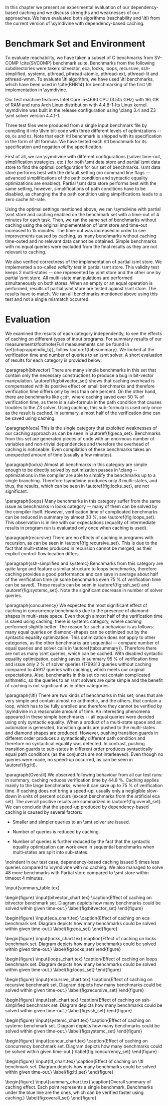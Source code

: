 In this chapter we present an experimental evaluation of our dependency-based
caching and we discuss strengths and weaknesses of our approaches. We have
evaluated both algorithms (reachability and \ltl) from the current version of
\symdivine with dependency-based caching.

# Benchmark Set and Environment

To evaluate reachability, we have taken a subset of C benchmarks from SV-COMP
\cite{SVCOMP} benchmark suite. Benchmarks from  the following subdirectories
were taken: bitvector, eca, locks, loops, recursive, ssh-simplified, systemc,
pthread, pthread-atomic, pthread-ext, pthread-lit and pthread-wmm. To evaluate
\ltl algorithm, we have used \ltl benchmarks, which have been used in
\cite{BHB14} for benchmarking of the first \ltl implementation in \symdivine.

Our test machine features Intel Core i5-4690 CPU (3.50\ GHz) with 16\ GB of RAM
and runs Arch Linux distribution with 4.4.8-1-lts Linux kernel. \symdivine was
built in the release configuration using \clang 3.4 and Z3 \smt solver version
4.4.1-1.

Three test files were produced from a single input benchmark file by compiling
it into \llvm bit-code with three different levels of optimizations -- `O0`,
`Os` and `O2`. Note that each \ltl benchmark is shipped with its specification
in the form of \ltl formula. We have tested each \ltl benchmark for its
specification and negation of the specification.

First of all, we ran \symdivine with different configurations (solver time-out,
simplification strategies, etc.) for both \smt data store and partial \smt data
store to find the optimal configuration for our set of benchmarks. \smt data
store performs best with the default setting (no command line flags -- advanced
simplifications of the path condition and syntactic equality optimizations are
enabled). Partial \smt data store performs best with the same setting, however,
simplifications of path conditions have to be disabled, as changing the the path
condition using simplifications leads to a zero cache hit-rate.

Using the optimal settings mentioned above, we ran \symdivine with partial \smt
store and caching enabled on the benchmark set with a time-out of 4 minutes for
each task. Then, we ran the same set of benchmarks without caching using the
original implementation of \smt store and time-out increased to 15 minutes. The
time-out was increased in order to see improvements caused by caching, as many
benchmarks without caching time-outed and no relevant data cannot be obtained.
Simple benchmarks with no equal queries were excluded from the final results as
they are not relevant to caching.

We also verified correctness of the implementation of partial \smt store. We
implemented a so-called *validity test* in partial \smt store. This validity
test keeps 2 multi-states -- one represented by \smt store and the other one by
partial \smt store. All multi-state manipulations are performed simultaneously
on both stores. When an empty or an equal operation is performed, results of
partial \smt store are tested against \smt store. The results have to match. We
ran all benchmarks mentioned above using this test and not a single mismatch
occurred.

# Evaluation

We examined the results of each category independently, to see the effects of
caching on different types of input programs. For summary results of our
measurements\footnote{Full measurements can be found in \ref{chap:appendix_b}},
follow \autoref{tab:summary}. We looked at the verification time and number of
queries to an \smt solver. A short evaluation of results for each category is
provided below:

\paragraph{bitvector} There are many simple benchmarks in this set that contain
only the necessary constructions to produce a bug in bit-vector manipulation.
\autoref{fig:bitvector_set} shows that caching overhead is compensated with its
positive effect on small benchmarks and therefore verification time differs only
by less than one percent. On the other hand, there are benchmarks like `gcd*`,
where caching saved over $50~\%$ of verification time, as there is a sub-formula
in the path condition that causes troubles to the Z3 solver. Using caching,
this sub-formula is used only once as the result is cached. In summary, almost
half of the verification time can be saved using caching.

\paragraph{eca} This is the single category that exploited weaknesses of our
caching approach as can be seen in \autoref{fig:eca_set}. Benchmarks from this
set are generated pieces of code with an enormous number of variables and
non-trivial dependencies and therefore the overhead of caching is noticeable.
Even compilation of these benchmarks takes an unexpected amount of time (usually
a few minutes).

\paragraph{locks} Almost all benchmarks in this category are simple enough to be
directly solved by optimization passes in \clang -- optimizations in the
compiler are able to simplify the benchmarks up to a single branching. Therefore
\symdivine produces only 3 multi-states, and thus, the results, which can be
seen in \autoref{fig:locks_set}, are not significant.

\paragraph{loops} Many benchmarks in this category suffer from the same issue as
benchmarks in locks category -- many of them can be solved by the compiler
itself. However, verification time of complicated benchmarks can be reduced in
summary by almost $30~\%$, see \autoref{fig:loops_set}. This observation is in
line with our expectations (equality of intermediate results in program run is
evaluated only once when caching is used).

\paragraph{recursive} There are no effects of caching in programs with
recursion, as can be seen in \autoref{fig:recursive_set}. This is due to the
fact that multi-states produced in recursion cannot be merged, as their explicit
control-flow location differs.

\paragraph{ssh-simplified and systemc} Benchmarks from this category are quite
large and feature a similar structure to loops benchmarks, therefore caching
provides a good performance and can save in average about half of the
verification time (in some benchmarks even $75~\%$ of verification time can be
saved). These results can be seen in \autoref{fig:ssh_set} and
\autoref{fig:systemc_set}. Note the significant decrease in number of
solver queries.

\paragraph{concurrency} We expected the most significant effect of caching in
concurrency benchmarks due to the presence of diamond-shapes in multi-state
space. Even though almost half of the verification time is saved using caching,
there is systemc category, where caching performed slightly better. The reason
for such a behaviour is as follows: many equal queries on diamond-shapes can be
optimized out by the syntactic equality optimization. This optimization does not
apply to other categories, as the other benchmarks are sequential -- compare
number of equal queries and solver calls in \autoref{tab:summary}). Therefore
there are not as many \smt queries, which can be cached. With disabled syntactic
equality optimization, caching saves in summary $95~\%$ of verification time and
issue only $2~\%$ of solver queries (1769313 queries without caching compared to
45917 queries with caching), which meets our original expectations. Also,
benchmarks in this set do not contain complicated arithmetic, so the queries
to an \smt solvers are quite simple and the benefit of caching is not
significant as in other categories.

\paragraph{\ltl} There are two kinds of benchmarks in this set; ones that are
very simple and contain almost no arithmetic, and the others, that contain a
loop, which has to be fully unrolled and therefore they cannot be verified by
\symdivine in a reasonable amount of time. An interesting phenomena appeared in
these simple benchmarks -- all equal queries were decided using only syntactic
equality. When a product of a multi-state space and an automaton is generated,
transition guards are pushed to the multi-states and diamond shapes are
produced. However, pushing transition guards in different order produces a
syntactically different path condition and therefore no syntactical equality was
detected. In contrast, pushing transition guards to sub-states in different
order produces syntactically equal path conditions (as the conjuncts are not
interleaved). Even though no queries were made, no speed-up occurred, as can be
seen in \autoref{fig:ltl}.

\paragraph{Overall} We observed following behaviour from all our test runs: in
summary, caching reduces verification time by $44.8~\%$. Caching applies mainly
to the large benchmarks, where it can save up to $75~\%$ of verification time.
If caching does not bring a speed-up, usually only a negligible slow-down in units
of percent occurs (except benchmarks from the artificial eca set). The overall
positive results are summarized in \autoref{fig:overall_set}. We can conclude
that the speed-up produced by dependency-based caching is caused by several
factors:

* Smaller and simpler queries to an \smt solver are issued.

* Number of queries is reduced by caching.

* Number of queries is further reduced by the fact that the syntactic equality
  optimization can work even in sequential benchmarks when multi-states are
  split into sub-states.

\noindent In our test case, dependency-based caching issued 5 times less queries
compared to \symdivine with no caching. We also managed to solve 48 more
benchmarks with Partial store compared to \smt store within timeout 4 minutes.

\input{summary_table.tex}

\begin{figure}
    \input{bitvector_chart.tex}
    \caption{Effect of caching on bitvector benchmark set. Diagram depicts how
    many benchmarks could be solved within given time-out.}
    \label{fig:bitvector_set}
\end{figure}

\begin{figure}
    \input{eca_chart.tex}
    \caption{Effect of caching on eca benchmark set. Diagram depicts how
    many benchmarks could be solved within given time-out.}
    \label{fig:eca_set}
\end{figure}

\begin{figure}
    \input{locks_chart.tex}
    \caption{Effect of caching on locks benchmark set. Diagram depicts how
    many benchmarks could be solved within given time-out.}
    \label{fig:locks_set}
\end{figure}

\begin{figure}
    \input{loops_chart.tex}
    \caption{Effect of caching on loops benchmark set. Diagram depicts how
    many benchmarks could be solved within given time-out.}
    \label{fig:loops_set}
\end{figure}

\begin{figure}
    \input{recursive_chart.tex}
    \caption{Effect of caching on recursive benchmark set. Diagram depicts how
    many benchmarks could be solved within given time-out.}
    \label{fig:recursive_set}
\end{figure}

\begin{figure}
    \input{ssh_chart.tex}
    \caption{Effect of caching on ssh-simplified benchmark set. Diagram depicts how
    many benchmarks could be solved within given time-out.}
    \label{fig:ssh_set}
\end{figure}

\begin{figure}
    \input{systemc_chart.tex}
    \caption{Effect of caching on systemc benchmark set. Diagram depicts how
    many benchmarks could be solved within given time-out.}
    \label{fig:systemc_set}
\end{figure}

\begin{figure}
    \input{concur_chart.tex}
    \caption{Effect of caching on concurrency benchmark set. Diagram depicts how
    many benchmarks could be solved within given time-out.}
    \label{fig:concurrency_set}
\end{figure}

\begin{figure}
    \input{ltl_chart.tex}
    \caption{Effect of caching on \ltl benchmark set. Diagram depicts how
    many benchmarks could be solved within given time-out.}
    \label{fig:ltl_set}
\end{figure}

\begin{figure}
    \input{summary_chart.tex}
    \caption{Overall summary of caching effect. Each point represents a single
    benchmark. Benchmarks under the blue line are the ones, which can be
    verified faster using caching.}
    \label{fig:overall_set}
\end{figure}